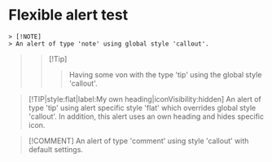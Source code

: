 # Flexible alert test



```text
> [!NOTE]
> An alert of type 'note' using global style 'callout'.
```

> > \[!Tip\]
> >
> > > Having some von with the type 'tip' using the global style 'callout'.

> [!TIP|style:flat|label:My own heading|iconVisibility:hidden]
> An alert of type 'tip' using alert specific style 'flat' which overrides global style 'callout'.
> In addition, this alert uses an own heading and hides specific icon.

> [!COMMENT]
> An alert of type 'comment' using style 'callout' with default settings.
